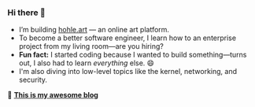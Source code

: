 ### Hi there 👋

- I’m building [hohle.art](https://hohle.art) — an online art platform.
- To become a better software engineer, I learn how to an enterprise project from my living room—are you hiring?
- **Fun fact:** I started coding because I wanted to build something—turns out, I also had to learn *everything* else. 😄
- I'm also diving into low-level topics like the kernel, networking, and security.

📖 **[This is my awesome blog](https://bxkgyxdlc29tzsbibg9n.xyz/)**
